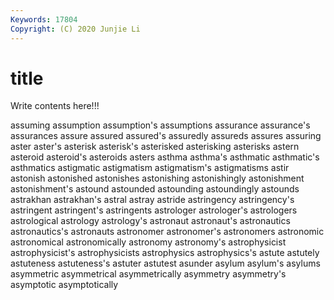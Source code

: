 ```yaml
---
Keywords: 17804
Copyright: (C) 2020 Junjie Li
---
```


# title

Write contents here!!!

assuming 
assumption 
assumption's 
assumptions 
assurance
assurance's 
assurances 
assure 
assured 
assured's 
assuredly 
assureds 
assures 
assuring 
aster
aster's 
asterisk 
asterisk's 
asterisked 
asterisking 
asterisks 
astern 
asteroid 
asteroid's 
asteroids
asters 
asthma 
asthma's 
asthmatic 
asthmatic's 
asthmatics 
astigmatic 
astigmatism 
astigmatism's 
astigmatisms
astir 
astonish 
astonished 
astonishes 
astonishing 
astonishingly 
astonishment 
astonishment's 
astound 
astounded
astounding 
astoundingly 
astounds 
astrakhan 
astrakhan's 
astral 
astray 
astride 
astringency 
astringency's
astringent 
astringent's 
astringents 
astrologer 
astrologer's 
astrologers 
astrological 
astrology 
astrology's 
astronaut
astronaut's 
astronautics 
astronautics's 
astronauts 
astronomer 
astronomer's 
astronomers 
astronomic 
astronomical 
astronomically
astronomy 
astronomy's 
astrophysicist 
astrophysicist's 
astrophysicists 
astrophysics 
astrophysics's 
astute 
astutely 
astuteness
astuteness's 
astuter 
astutest 
asunder 
asylum 
asylum's 
asylums 
asymmetric 
asymmetrical 
asymmetrically
asymmetry 
asymmetry's 
asymptotic 
asymptotically 

